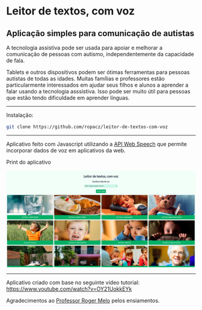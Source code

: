 # Leitor de textos, com voz

## Aplicação simples para comunicação de autistas

A tecnologia assistiva pode ser usada para apoiar e melhorar a comunicação de pessoas com autismo, independentemente da capacidade de fala.

Tablets e outros dispositivos podem ser ótimas ferramentas para pessoas autistas de todas as idades. Muitas famílias e professores estão particularmente interessados ​​em ajudar seus filhos e alunos a aprender a falar usando a tecnologia asssistiva. Isso pode ser muito útil para pessoas que estão tendo dificuldade em aprender línguas.

---
Instalação:

```bash
git clone https://github.com/ropacz/leitor-de-textos-com-voz
```
---

Aplicativo feito com Javascript utilizando a [API Web Speech](https://developer.mozilla.org/en-US/docs/Web/API/Web_Speech_API)  que permite incorporar dados de voz em aplicativos da web.

Print do aplicativo

![GitHub Logo](demo.jpg)

---

Aplicativo criado com base no seguinte vídeo tutorial: https://www.youtube.com/watch?v=OY21UokkEYk

Agradecimentos ao [Professor Roger Melo](https://github.com/Roger-Melo) pelos ensiamentos.


